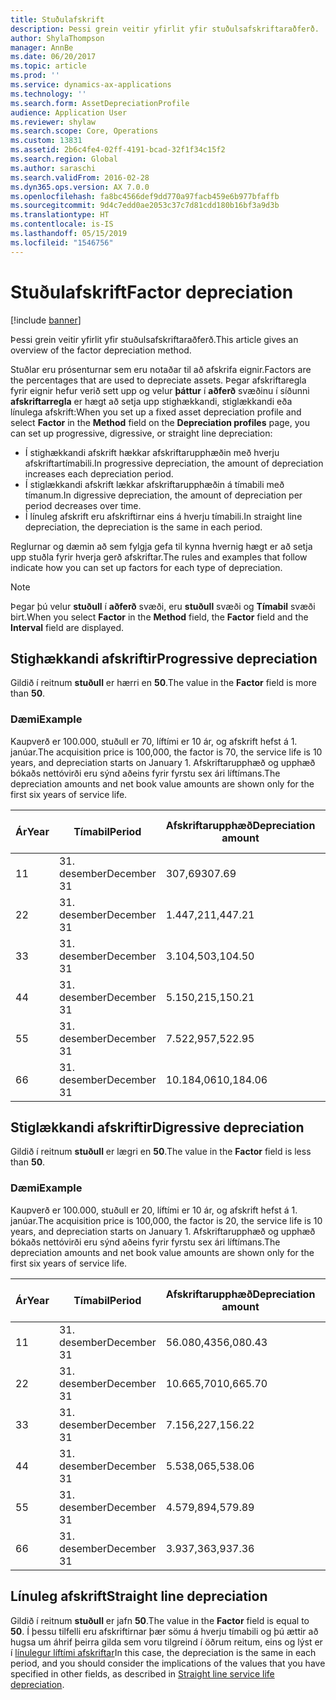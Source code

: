 ```yaml
---
title: Stuðulafskrift
description: Þessi grein veitir yfirlit yfir stuðulsafskriftaraðferð.
author: ShylaThompson
manager: AnnBe
ms.date: 06/20/2017
ms.topic: article
ms.prod: ''
ms.service: dynamics-ax-applications
ms.technology: ''
ms.search.form: AssetDepreciationProfile
audience: Application User
ms.reviewer: shylaw
ms.search.scope: Core, Operations
ms.custom: 13831
ms.assetid: 2b6c4fe4-02ff-4191-bcad-32f1f34c15f2
ms.search.region: Global
ms.author: saraschi
ms.search.validFrom: 2016-02-28
ms.dyn365.ops.version: AX 7.0.0
ms.openlocfilehash: fa8bc4566def9dd770a97facb459e6b977bfaffb
ms.sourcegitcommit: 9d4c7edd0ae2053c37c7d81cdd180b16bf3a9d3b
ms.translationtype: HT
ms.contentlocale: is-IS
ms.lasthandoff: 05/15/2019
ms.locfileid: "1546756"
---
```

# <a name="factor-depreciation"></a><span data-ttu-id="dd065-103">Stuðulafskrift</span><span class="sxs-lookup"><span data-stu-id="dd065-103">Factor depreciation</span></span>

[!include [banner](../includes/banner.md)]

<span data-ttu-id="dd065-104">Þessi grein veitir yfirlit yfir stuðulsafskriftaraðferð.</span><span class="sxs-lookup"><span data-stu-id="dd065-104">This article gives an overview of the factor depreciation method.</span></span>

<span data-ttu-id="dd065-105">Stuðlar eru prósenturnar sem eru notaðar til að afskrifa eignir.</span><span class="sxs-lookup"><span data-stu-id="dd065-105">Factors are the percentages that are used to depreciate assets.</span></span> <span data-ttu-id="dd065-106">Þegar afskriftaregla fyrir eignir hefur verið sett upp og velur  **þáttur** í **aðferð** svæðinu í síðunni **afskriftarregla** er hægt að setja upp stighækkandi, stiglækkandi eða línulega afskrift:</span><span class="sxs-lookup"><span data-stu-id="dd065-106">When you set up a fixed asset depreciation profile and select **Factor** in the **Method** field on the **Depreciation profiles** page, you can set up progressive, digressive, or straight line depreciation:</span></span>

-   <span data-ttu-id="dd065-107">Í stighækkandi afskrift hækkar afskriftarupphæðin með hverju afskriftartímabili.</span><span class="sxs-lookup"><span data-stu-id="dd065-107">In progressive depreciation, the amount of depreciation increases each depreciation period.</span></span>
-   <span data-ttu-id="dd065-108">Í stiglækkandi afskrift lækkar afskriftarupphæðin á tímabili með tímanum.</span><span class="sxs-lookup"><span data-stu-id="dd065-108">In digressive depreciation, the amount of depreciation per period decreases over time.</span></span>
-   <span data-ttu-id="dd065-109">Í línuleg afskrift eru afskriftirnar eins á hverju tímabili.</span><span class="sxs-lookup"><span data-stu-id="dd065-109">In straight line depreciation, the depreciation is the same in each period.</span></span>

<span data-ttu-id="dd065-110">Reglurnar og dæmin að sem fylgja gefa til kynna hvernig hægt er að setja upp stuðla fyrir hverja gerð afskriftar.</span><span class="sxs-lookup"><span data-stu-id="dd065-110">The rules and examples that follow indicate how you can set up factors for each type of depreciation.</span></span> 

> [!NOTE] 
> <span data-ttu-id="dd065-111">Þegar þú velur **stuðull** í **aðferð** svæði, eru **stuðull** svæði og **Tímabil** svæði birt.</span><span class="sxs-lookup"><span data-stu-id="dd065-111">When you select **Factor** in the **Method** field, the **Factor** field and the **Interval** field are displayed.</span></span>

## <a name="progressive-depreciation"></a><span data-ttu-id="dd065-112">Stighækkandi afskriftir</span><span class="sxs-lookup"><span data-stu-id="dd065-112">Progressive depreciation</span></span>
<span data-ttu-id="dd065-113">Gildið í reitnum **stuðull** er hærri en **50**.</span><span class="sxs-lookup"><span data-stu-id="dd065-113">The value in the **Factor** field is more than **50**.</span></span>

### <a name="example"></a><span data-ttu-id="dd065-114">Dæmi</span><span class="sxs-lookup"><span data-stu-id="dd065-114">Example</span></span>

<span data-ttu-id="dd065-115">Kaupverð er 100.000, stuðull er 70, líftími er 10 ár, og afskrift hefst á 1. janúar.</span><span class="sxs-lookup"><span data-stu-id="dd065-115">The acquisition price is 100,000, the factor is 70, the service life is 10 years, and depreciation starts on January 1.</span></span> <span data-ttu-id="dd065-116">Afskriftarupphæð og upphæð bókaðs nettóvirði eru sýnd aðeins fyrir fyrstu sex ári líftímans.</span><span class="sxs-lookup"><span data-stu-id="dd065-116">The depreciation amounts and net book value amounts are shown only for the first six years of service life.</span></span>

| <span data-ttu-id="dd065-117">Ár</span><span class="sxs-lookup"><span data-stu-id="dd065-117">Year</span></span> | <span data-ttu-id="dd065-118">Tímabil</span><span class="sxs-lookup"><span data-stu-id="dd065-118">Period</span></span>      | <span data-ttu-id="dd065-119">Afskriftarupphæð</span><span class="sxs-lookup"><span data-stu-id="dd065-119">Depreciation amount</span></span> | <span data-ttu-id="dd065-120">Upphæð bókaðs nettóvirðis</span><span class="sxs-lookup"><span data-stu-id="dd065-120">Net book value amount</span></span> |
|------|-------------|---------------------|-----------------------|
| <span data-ttu-id="dd065-121">1</span><span class="sxs-lookup"><span data-stu-id="dd065-121">1</span></span>    | <span data-ttu-id="dd065-122">31. desember</span><span class="sxs-lookup"><span data-stu-id="dd065-122">December 31</span></span> | <span data-ttu-id="dd065-123">307,69</span><span class="sxs-lookup"><span data-stu-id="dd065-123">307.69</span></span>              | <span data-ttu-id="dd065-124">99.692,31</span><span class="sxs-lookup"><span data-stu-id="dd065-124">99,692.31</span></span>             |
| <span data-ttu-id="dd065-125">2</span><span class="sxs-lookup"><span data-stu-id="dd065-125">2</span></span>    | <span data-ttu-id="dd065-126">31. desember</span><span class="sxs-lookup"><span data-stu-id="dd065-126">December 31</span></span> | <span data-ttu-id="dd065-127">1.447,21</span><span class="sxs-lookup"><span data-stu-id="dd065-127">1,447.21</span></span>            | <span data-ttu-id="dd065-128">98.245,10</span><span class="sxs-lookup"><span data-stu-id="dd065-128">98,245.10</span></span>             |
| <span data-ttu-id="dd065-129">3</span><span class="sxs-lookup"><span data-stu-id="dd065-129">3</span></span>    | <span data-ttu-id="dd065-130">31. desember</span><span class="sxs-lookup"><span data-stu-id="dd065-130">December 31</span></span> | <span data-ttu-id="dd065-131">3.104,50</span><span class="sxs-lookup"><span data-stu-id="dd065-131">3,104.50</span></span>            | <span data-ttu-id="dd065-132">95.140,60</span><span class="sxs-lookup"><span data-stu-id="dd065-132">95,140.60</span></span>             |
| <span data-ttu-id="dd065-133">4</span><span class="sxs-lookup"><span data-stu-id="dd065-133">4</span></span>    | <span data-ttu-id="dd065-134">31. desember</span><span class="sxs-lookup"><span data-stu-id="dd065-134">December 31</span></span> | <span data-ttu-id="dd065-135">5.150,21</span><span class="sxs-lookup"><span data-stu-id="dd065-135">5,150.21</span></span>            | <span data-ttu-id="dd065-136">89.990,39</span><span class="sxs-lookup"><span data-stu-id="dd065-136">89,990.39</span></span>             |
| <span data-ttu-id="dd065-137">5</span><span class="sxs-lookup"><span data-stu-id="dd065-137">5</span></span>    | <span data-ttu-id="dd065-138">31. desember</span><span class="sxs-lookup"><span data-stu-id="dd065-138">December 31</span></span> | <span data-ttu-id="dd065-139">7.522,95</span><span class="sxs-lookup"><span data-stu-id="dd065-139">7,522.95</span></span>            | <span data-ttu-id="dd065-140">82.467,44</span><span class="sxs-lookup"><span data-stu-id="dd065-140">82,467.44</span></span>             |
| <span data-ttu-id="dd065-141">6</span><span class="sxs-lookup"><span data-stu-id="dd065-141">6</span></span>    | <span data-ttu-id="dd065-142">31. desember</span><span class="sxs-lookup"><span data-stu-id="dd065-142">December 31</span></span> | <span data-ttu-id="dd065-143">10.184,06</span><span class="sxs-lookup"><span data-stu-id="dd065-143">10,184.06</span></span>           | <span data-ttu-id="dd065-144">72.283,38</span><span class="sxs-lookup"><span data-stu-id="dd065-144">72,283.38</span></span>             |

## <a name="digressive-depreciation"></a><span data-ttu-id="dd065-145">Stiglækkandi afskriftir</span><span class="sxs-lookup"><span data-stu-id="dd065-145">Digressive depreciation</span></span>
<span data-ttu-id="dd065-146">Gildið í reitnum **stuðull** er lægri en **50**.</span><span class="sxs-lookup"><span data-stu-id="dd065-146">The value in the **Factor** field is less than **50**.</span></span>

### <a name="example"></a><span data-ttu-id="dd065-147">Dæmi</span><span class="sxs-lookup"><span data-stu-id="dd065-147">Example</span></span>

<span data-ttu-id="dd065-148">Kaupverð er 100.000, stuðull er 20, líftími er 10 ár, og afskrift hefst á 1. janúar.</span><span class="sxs-lookup"><span data-stu-id="dd065-148">The acquisition price is 100,000, the factor is 20, the service life is 10 years, and depreciation starts on January 1.</span></span> <span data-ttu-id="dd065-149">Afskriftarupphæð og upphæð bókaðs nettóvirði eru sýnd aðeins fyrir fyrstu sex ári líftímans.</span><span class="sxs-lookup"><span data-stu-id="dd065-149">The depreciation amounts and net book value amounts are shown only for the first six years of service life.</span></span>

| <span data-ttu-id="dd065-150">Ár</span><span class="sxs-lookup"><span data-stu-id="dd065-150">Year</span></span> | <span data-ttu-id="dd065-151">Tímabil</span><span class="sxs-lookup"><span data-stu-id="dd065-151">Period</span></span>      | <span data-ttu-id="dd065-152">Afskriftarupphæð</span><span class="sxs-lookup"><span data-stu-id="dd065-152">Depreciation amount</span></span> | <span data-ttu-id="dd065-153">Upphæð bókaðs nettóvirðis</span><span class="sxs-lookup"><span data-stu-id="dd065-153">Net book value amount</span></span> |
|------|-------------|---------------------|-----------------------|
| <span data-ttu-id="dd065-154">1</span><span class="sxs-lookup"><span data-stu-id="dd065-154">1</span></span>    | <span data-ttu-id="dd065-155">31. desember</span><span class="sxs-lookup"><span data-stu-id="dd065-155">December 31</span></span> | <span data-ttu-id="dd065-156">56.080,43</span><span class="sxs-lookup"><span data-stu-id="dd065-156">56,080.43</span></span>           | <span data-ttu-id="dd065-157">43.919,57</span><span class="sxs-lookup"><span data-stu-id="dd065-157">43,919.57</span></span>             |
| <span data-ttu-id="dd065-158">2</span><span class="sxs-lookup"><span data-stu-id="dd065-158">2</span></span>    | <span data-ttu-id="dd065-159">31. desember</span><span class="sxs-lookup"><span data-stu-id="dd065-159">December 31</span></span> | <span data-ttu-id="dd065-160">10.665,70</span><span class="sxs-lookup"><span data-stu-id="dd065-160">10,665.70</span></span>           | <span data-ttu-id="dd065-161">33.253,87</span><span class="sxs-lookup"><span data-stu-id="dd065-161">33,253.87</span></span>             |
| <span data-ttu-id="dd065-162">3</span><span class="sxs-lookup"><span data-stu-id="dd065-162">3</span></span>    | <span data-ttu-id="dd065-163">31. desember</span><span class="sxs-lookup"><span data-stu-id="dd065-163">December 31</span></span> | <span data-ttu-id="dd065-164">7.156,22</span><span class="sxs-lookup"><span data-stu-id="dd065-164">7,156.22</span></span>            | <span data-ttu-id="dd065-165">26,097.65</span><span class="sxs-lookup"><span data-stu-id="dd065-165">26,097.65</span></span>             |
| <span data-ttu-id="dd065-166">4</span><span class="sxs-lookup"><span data-stu-id="dd065-166">4</span></span>    | <span data-ttu-id="dd065-167">31. desember</span><span class="sxs-lookup"><span data-stu-id="dd065-167">December 31</span></span> | <span data-ttu-id="dd065-168">5.538,06</span><span class="sxs-lookup"><span data-stu-id="dd065-168">5,538.06</span></span>            | <span data-ttu-id="dd065-169">20.559,59</span><span class="sxs-lookup"><span data-stu-id="dd065-169">20,559.59</span></span>             |
| <span data-ttu-id="dd065-170">5</span><span class="sxs-lookup"><span data-stu-id="dd065-170">5</span></span>    | <span data-ttu-id="dd065-171">31. desember</span><span class="sxs-lookup"><span data-stu-id="dd065-171">December 31</span></span> | <span data-ttu-id="dd065-172">4.579,89</span><span class="sxs-lookup"><span data-stu-id="dd065-172">4,579.89</span></span>            | <span data-ttu-id="dd065-173">15.979,70</span><span class="sxs-lookup"><span data-stu-id="dd065-173">15,979.70</span></span>             |
| <span data-ttu-id="dd065-174">6</span><span class="sxs-lookup"><span data-stu-id="dd065-174">6</span></span>    | <span data-ttu-id="dd065-175">31. desember</span><span class="sxs-lookup"><span data-stu-id="dd065-175">December 31</span></span> | <span data-ttu-id="dd065-176">3.937,36</span><span class="sxs-lookup"><span data-stu-id="dd065-176">3,937.36</span></span>            | <span data-ttu-id="dd065-177">12.042,34</span><span class="sxs-lookup"><span data-stu-id="dd065-177">12,042.34</span></span>             |

## <a name="straight-line-depreciation"></a><span data-ttu-id="dd065-178">Línuleg afskrift</span><span class="sxs-lookup"><span data-stu-id="dd065-178">Straight line depreciation</span></span>
<span data-ttu-id="dd065-179">Gildið í reitnum **stuðull** er jafn **50**.</span><span class="sxs-lookup"><span data-stu-id="dd065-179">The value in the **Factor** field is equal to **50**.</span></span> <span data-ttu-id="dd065-180">Í þessu tilfelli eru afskriftirnar þær sömu á hverju tímabili og þú ættir að hugsa um áhrif þeirra gilda sem voru tilgreind í öðrum reitum, eins og lýst er í [línulegur líftími afskriftar](straight-line-service-life-depreciation.md)</span><span class="sxs-lookup"><span data-stu-id="dd065-180">In this case, the depreciation is the same in each period, and you should consider the implications of the values that you have specified in other fields, as described in [Straight line service life depreciation](straight-line-service-life-depreciation.md).</span></span>



